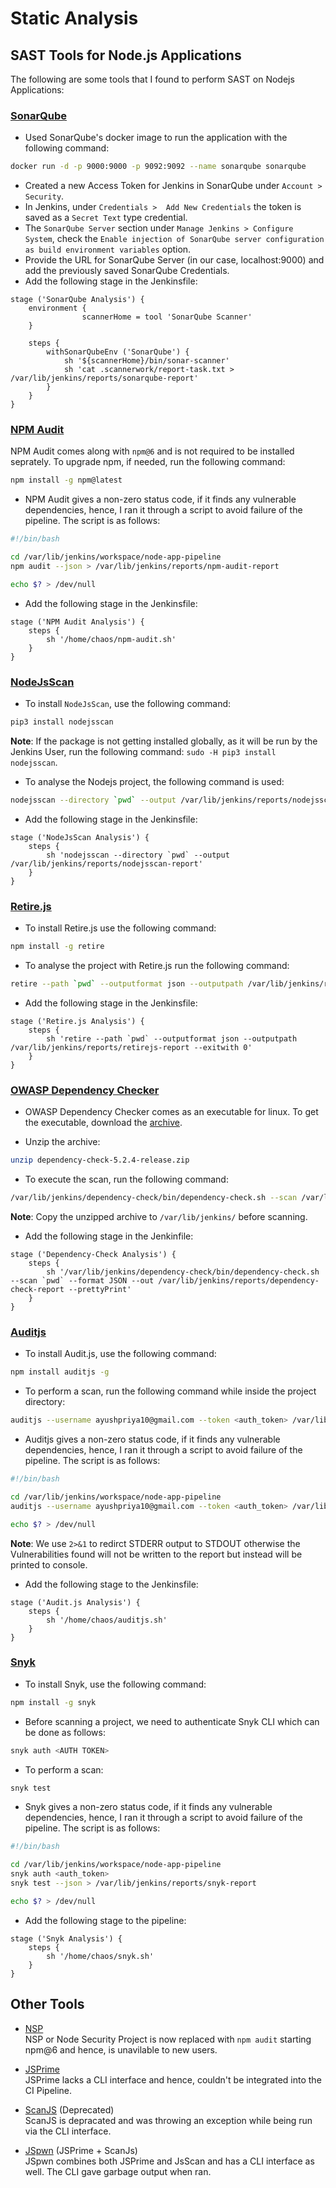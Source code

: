 
# Static Analysis

## SAST Tools for Node.js Applications

The following are some tools that I found to perform SAST on Nodejs Applications:

### [SonarQube](https://www.sonarqube.org/)

* Used SonarQube's docker image to run the application with the following command:

```bash
docker run -d -p 9000:9000 -p 9092:9092 --name sonarqube sonarqube
```

* Created a new Access Token for Jenkins in SonarQube under `Account > Security`.
* In Jenkins, under `Credentials >  Add New Credentials` the token is saved as a `Secret Text` type credential.
* The `SonarQube Server` section under `Manage Jenkins > Configure System`, check the `Enable injection of SonarQube server configuration as build environment variables` option.
* Provide the URL for SonarQube Server (in our case, localhost:9000) and add the previously saved SonarQube Credentials.
* Add the following stage in the Jenkinsfile:

```jenkins
stage ('SonarQube Analysis') {
    environment {
                scannerHome = tool 'SonarQube Scanner'
    }

    steps {
        withSonarQubeEnv ('SonarQube') {
            sh '${scannerHome}/bin/sonar-scanner'
            sh 'cat .scannerwork/report-task.txt > /var/lib/jenkins/reports/sonarqube-report'
        }
    }
}
```

### [NPM Audit](https://docs.npmjs.com/cli/audit)

NPM Audit comes along with `npm@6` and is not required to be installed seprately. To upgrade npm, if needed, run the following command:

```bash
npm install -g npm@latest
```

* NPM Audit gives a non-zero status code, if it finds any vulnerable dependencies, hence, I ran it through a script to avoid failure of the pipeline. The script is as follows:

```bash
#!/bin/bash

cd /var/lib/jenkins/workspace/node-app-pipeline
npm audit --json > /var/lib/jenkins/reports/npm-audit-report

echo $? > /dev/null
```

* Add the following stage in the Jenkinsfile:

```jenkins
stage ('NPM Audit Analysis') {
    steps {
        sh '/home/chaos/npm-audit.sh'
    }
}
```

### [NodeJsScan](https://github.com/ajinabraham/NodeJsScan)

* To install `NodeJsScan`, use the following command:

```bash
pip3 install nodejsscan
```

**Note**: If the package is not getting installed globally, as it will be run by the Jenkins User, run the following command: `sudo -H pip3 install nodejsscan`.

* To analyse the Nodejs project, the following command is used:

```bash
nodejsscan --directory `pwd` --output /var/lib/jenkins/reports/nodejsscan-report
```

* Add the following stage in the Jenkinsfile:

```jenkins
stage ('NodeJsScan Analysis') {
    steps {
        sh 'nodejsscan --directory `pwd` --output /var/lib/jenkins/reports/nodejsscan-report'
    }
}
```

### [Retire.js](https://retirejs.github.io/retire.js/)

* To install Retire.js use the following command:

```bash
npm install -g retire
```

* To analyse the project with Retire.js run the following command:

```bash
retire --path `pwd` --outputformat json --outputpath /var/lib/jenkins/reports/retirejs-report --exitwith 0
```

* Add the following stage in the Jenkinsfile:

```jenkins
stage ('Retire.js Analysis') {
    steps {
        sh 'retire --path `pwd` --outputformat json --outputpath /var/lib/jenkins/reports/retirejs-report --exitwith 0'
    }
}
```

### [OWASP Dependency Checker](https://www.owasp.org/index.php/OWASP_Dependency_Check)

* OWASP Dependency Checker comes as an executable for linux. To get the executable, download the [archive](https://dl.bintray.com/jeremy-long/owasp/dependency-check-5.2.4-release.zip).

* Unzip the archive:

```bash
unzip dependency-check-5.2.4-release.zip
```

* To execute the scan, run the following command:

```bash
/var/lib/jenkins/dependency-check/bin/dependency-check.sh --scan /var/lib/jenkins/workspace/node-app-pipeline --format JSON --out /var/lib/jenkins/reports/dependency-check-report --prettyPrint
```

**Note**: Copy the unzipped archive to `/var/lib/jenkins/` before scanning.

* Add the following stage in the Jenkinfile:

```jenkins
stage ('Dependency-Check Analysis') {
    steps {
        sh '/var/lib/jenkins/dependency-check/bin/dependency-check.sh --scan `pwd` --format JSON --out /var/lib/jenkins/reports/dependency-check-report --prettyPrint'
    }
}
```

### [Auditjs](https://github.com/sonatype-nexus-community/auditjs)

* To install Audit.js, use the following command:

```bash
npm install auditjs -g
```

* To perform a scan, run the following command while inside the project directory:

```bash
auditjs --username ayushpriya10@gmail.com --token <auth_token> /var/lib/jenkins/reports/auditjs-report 2>&1
```

* Auditjs gives a non-zero status code, if it finds any vulnerable dependencies, hence, I ran it through a script to avoid failure of the pipeline. The script is as follows:

```bash
#!/bin/bash

cd /var/lib/jenkins/workspace/node-app-pipeline
auditjs --username ayushpriya10@gmail.com --token <auth_token> /var/lib/jenkins/reports/auditjs-report 2>&1

echo $? > /dev/null
```

**Note**: We use `2>&1` to redirct STDERR output to STDOUT otherwise the Vulnerabilities found will not be written to the report but instead will be printed to console.

* Add the following stage to the Jenkinsfile:

```jenkins
stage ('Audit.js Analysis') {
    steps {
        sh '/home/chaos/auditjs.sh'
    }
}
```

### [Snyk](https://github.com/snyk/snyk#cli)

* To install Snyk, use the following command:

```bash
npm install -g snyk
```

* Before scanning a project, we need to authenticate Snyk CLI which can be done as follows:

```bash
snyk auth <AUTH TOKEN>
```

* To perform a scan:

```bash
snyk test
```

* Snyk gives a non-zero status code, if it finds any vulnerable dependencies, hence, I ran it through a script to avoid failure of the pipeline. The script is as follows:

```bash
#!/bin/bash

cd /var/lib/jenkins/workspace/node-app-pipeline
snyk auth <auth_token>
snyk test --json > /var/lib/jenkins/reports/snyk-report

echo $? > /dev/null
```

* Add the following stage to the pipeline:

```jenkins
stage ('Snyk Analysis') {
    steps {
        sh '/home/chaos/snyk.sh'
    }
}
```

## Other Tools

* [NSP](https://github.com/nodesecurity/nsp)  
NSP or Node Security Project is now replaced with `npm audit` starting npm@6 and hence, is unavilable to new users.

* [JSPrime](https://github.com/dpnishant/jsprime)  
JSPrime lacks a CLI interface and hence, couldn't be integrated into the CI Pipeline.

* [ScanJS](https://github.com/mozilla/scanjs) (Deprecated)  
ScanJS is depracated and was throwing an exception while being run via the CLI interface.

* [JSpwn](https://github.com/dvolvox/JSpwn) (JSPrime + ScanJs)  
JSpwn combines both JSPrime and JsScan and has a CLI interface as well. The CLI gave garbage output when ran.
